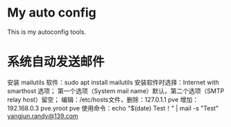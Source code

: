 # My auto config
This is my autoconfig tools.

# 系统自动发送邮件
安装 mailutils 软件：sudo apt install mailutils
安装软件时选择：Internet with smarthost 选项；
第一个选项（System mail name）默认，第二个选项（SMTP relay host）留空；
编辑：/etc/hosts文件，删除：127.0.1.1 pve 增加：192.168.0.3 pve.yroot pve
使用命令：echo "$(date) Test！" | mail -s "Test" yangjun.randy@139.com
